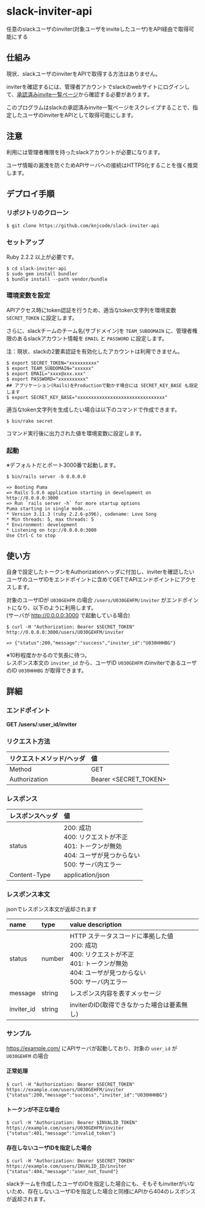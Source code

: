  # slack-inviter-api

任意のslackユーザのinviter(対象ユーザをinviteしたユーザ)をAPI経由で取得可能にする

## 仕組み

現状、slackユーザのinviterをAPIで取得する方法はありません。

inviterを確認するには、管理者アカウントでslackのwebサイトにログインして、[承認済みinvite一覧ページ](https://my.slack.com/admin/invites#accepted)から確認する必要があります。

このプログラムはslackの承認済みinvite一覧ページをスクレイプすることで、指定したユーザのinviterをAPIとして取得可能にします。

## 注意

利用には管理者権限を持ったslackアカウントが必要になります。

ユーザ情報の漏洩を防ぐためAPIサーバへの接続はHTTPS化することを強く推奨します。

## デプロイ手順

### リポジトリのクローン

```
$ git clone https://github.com/knjcode/slack-inviter-api
```

### セットアップ

Ruby 2.2.2 以上が必要です。

```
$ cd slack-inviter-api
$ sudo gem install bundler
$ bundle install --path vendor/bundle
```

### 環境変数を設定

APIアクセス時にtoken認証を行うため、適当なtoken文字列を環境変数 `SECRET_TOKEN` に設定します。

さらに、slackチームのチーム名(サブドメイン)を `TEAM_SUBDOMAIN` に、管理者権限のあるslackアカウント情報を `EMAIL` と `PASSWORD` に設定します。

注：現状、slackの2要素認証を有効化したアカウントは利用できません。

```
$ export SECRET_TOKEN="xxxxxxxxxx"
$ export TEAM_SUBDOMAIN="xxxxxx"
$ export EMAIL="xxxx@xxx.xxx"
$ export PASSWORD="xxxxxxxxxx"
## アプリケーション(Rails)をProductionで動かす場合には SECRET_KEY_BASE も設定します
$ export SECRET_KEY_BASE="xxxxxxxxxxxxxxxxxxxxxxxxxxxxxxxx"
```

適当なtoken文字列を生成したい場合は以下のコマンドで作成できます。

```
$ bin/rake secret
```

コマンド実行後に出力された値を環境変数に設定します。

### 起動
※デフォルトだとポート3000番で起動します。
```
$ bin/rails server -b 0.0.0.0

=> Booting Puma
=> Rails 5.0.6 application starting in development on http://0.0.0.0:3000
=> Run `rails server -h` for more startup options
Puma starting in single mode...
* Version 3.11.3 (ruby 2.2.6-p396), codename: Love Song
* Min threads: 5, max threads: 5
* Environment: development
* Listening on tcp://0.0.0.0:3000
Use Ctrl-C to stop
```

## 使い方

自身で設定したトークンをAuthorizationヘッダに付加し、inviterを確認したいユーザのユーザIDをエンドポイントに含めてGETでAPIエンドポイントにアクセスします。

対象のユーザIDが `U030GEHFM` の場合 `/users/U030GEHFM/inviter` がエンドポイントになり、以下のように利用します。<br>
(サーバが http://0.0.0.0:3000 で起動している場合)
```
$ curl -H "Authorization: Bearer $SECRET_TOKEN" http://0.0.0.0:3000/users/U030GEHFM/inviter

=> {"status":200,"message":"success","inviter_id":"U030HHHBG"}
```
※10秒程度かかるので気長に待つ。<br>
レスポンス本文の `inviter_id` から、ユーザID `U030GEHFM` のinviterであるユーザのID `U030HHHBG` が取得できます。


## 詳細

### エンドポイント

**GET /users/:user_id/inviter**

### リクエスト方法

|リクエストメソッド/ヘッダ|値|
|:---------------------|:-|
|Method                |GET|
|Authorization         |Bearer <SECRET_TOKEN>|

### レスポンス

|レスポンスヘッダ|値|
|:-------------|:-|
|status        |200: 成功<br>400: リクエストが不正<br>401: トークンが無効<br>404: ユーザが見つからない<br>500: サーバ内エラー|
|Content-Type  |application/json|

### レスポンス本文

jsonでレスポンス本文が返却されます

|name      |type  |value description|
|:---------|:---  |:----------------|
|status    |number|HTTP ステータスコードに準拠した値<br>200: 成功<br>400: リクエストが不正<br>401: トークンが無効<br>404: ユーザが見つからない<br>500: サーバ内エラー|
|message   |string|レスポンス内容を表すメッセージ|
|inviter_id|string|inviterのID(取得できなかった場合は要素無し)|


### サンプル

https://example.com/ にAPIサーバが起動しており、対象の `user_id` が `U030GEHFM` の場合

#### 正常処理

```
$ curl -H "Authorization: Bearer $SECRET_TOKEN" https://example.com/users/U030GEHFM/inviter
{"status":200,"message":"success","inviter_id":"U030HHHBG"}
```

#### トークンが不正な場合

```
$ curl -H "Authorization: Bearer $INVALID_TOKEN" https://example.com/users/U030GEHFM/inviter
{"status":401,"message":"invalid_token"}
```

#### 存在しないユーザIDを指定した場合

```
$ curl -H "Authorization: Bearer $SECRET_TOKEN" https://example.com/users/INVALID_ID/inviter
{"status":404,"message":"user_not_found"}
```

slackチームを作成したユーザのIDを指定した場合にも、そもそもinviterがいないため、存在しないユーザIDを指定した場合と同様にAPIから404のレスポンスが返却されます。

